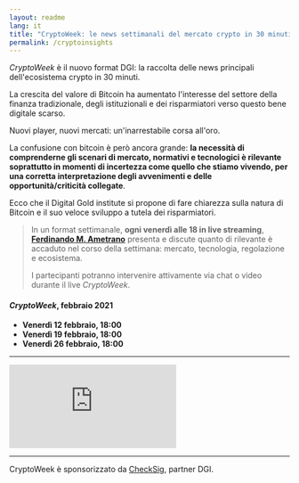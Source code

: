 ```yaml
---
layout: readme
lang: it
title: "CryptoWeek: le news settimanali del mercato crypto in 30 minuti!"
permalink: /cryptoinsights
---
```



_CryptoWeek_ è il nuovo format DGI:
la raccolta delle news principali dell'ecosistema crypto in 30 minuti.

La crescita del valore di Bitcoin ha aumentato l'interesse
del settore della finanza tradizionale, degli istituzionali e dei risparmiatori
verso questo bene digitale scarso.

Nuovi player, nuovi mercati: un'inarrestabile corsa all'oro.

La confusione con bitcoin è però ancora grande:
**la necessità di comprenderne gli scenari di mercato, normativi
e tecnologici è rilevante soprattutto in momenti di incertezza
come quello che stiamo vivendo, per una corretta interpretazione
degli avvenimenti e delle opportunità/criticità collegate**.

Ecco che il Digital Gold institute si propone di fare chiarezza sulla natura di Bitcoin 
e il suo veloce sviluppo a tutela dei risparmiatori.

>In un format settimanale, **ogni venerdì alle 18 in live streaming**,
>[**Ferdinando M. Ametrano**](https://www.ametrano.net/)
>presenta e discute quanto di rilevante è accaduto
>nel corso della settimana:
> mercato, tecnologia, regolazione e ecosistema.
>
>I partecipanti potranno intervenire attivamente via chat o video durante il live _CryptoWeek_.

#### **_CryptoWeek_, febbraio 2021**

- **Venerdì 12 febbraio, 18:00**
- **Venerdì 19 febbraio, 18:00**
- **Venerdì 26 febbraio, 18:00**

---


<div class='embed-container'>
    <iframe
        src="https://www.youtube.com/embed/sxgGQs7W9Y4"
        frameborder="0"
        allow="accelerometer; autoplay; encrypted-media; gyroscope; picture-in-picture"
        allowfullscreen>
    </iframe>
</div>

---

CryptoWeek è sponsorizzato da [CheckSig](https://checksig.io), partner DGI.